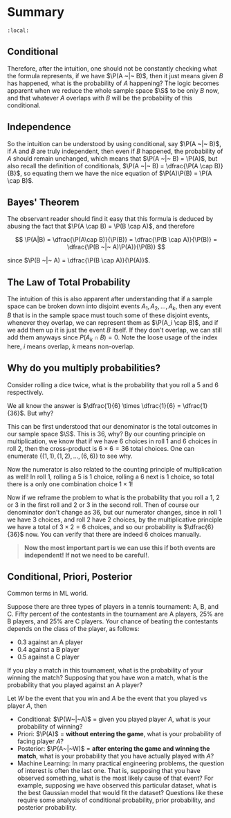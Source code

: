 # Summary

```{contents}
:local:
```

## Conditional

Therefore, after the intuition, one should not be constantly checking what the
formula represents, if we have $\P(A ~|~ B)$, then it just means given $B$ has
happened, what is the probability of $A$ happening? The logic becomes apparent
when we reduce the whole sample space $\S$ to be only $B$ now, and that whatever
$A$ overlaps with $B$ will be the probability of this conditional.

## Independence

So the intuition can be understood by using conditional, say $\P(A ~|~ B)$, if
$A$ and $B$ are truly independent, then even if $B$ happened, the probability of
$A$ should remain unchanged, which means that $\P(A ~|~ B) = \P(A)$, but also
recall the definition of conditionals, $\P(A ~|~ B) = \dfrac{\P(A \cap B)}{B}$,
so equating them we have the nice equation of $\P(A)\P(B) = \P(A \cap B)$.

## Bayes\' Theorem

The observant reader should find it easy that this formula is deduced by abusing
the fact that $\P(A \cap B) = \P(B \cap A)$, and therefore

$$
\P(A|B) = \dfrac{\P(A\cap B)}{\P(B)} = \dfrac{\P(B \cap A)}{\P(B)} = \dfrac{\P(B ~|~ A)\P(A)}{\P(B)}
$$

since $\P(B ~|~ A) = \dfrac{\P(B \cap A)}{\P(A)}$.

## The Law of Total Probability

The intuition of this is also apparent after understanding that if a sample
space can be broken down into disjoint events $A_1, A_2, \ldots, A_k$, then any
event $B$ that is in the sample space must touch some of these disjoint events,
whenever they overlap, we can represent them as $\P(A_i \cap B)$, and if we add
them up it is just the event $B$ itself. If they don\'t overlap, we can still
add them anyways since $P(A_k \cap B) = 0$. Note the loose usage of the index
here, $i$ means overlap, $k$ means non-overlap.

## Why do you multiply probabilities?

Consider rolling a dice twice, what is the probability that you roll a 5 and 6
respectively.

We all know the answer is $\dfrac{1}{6} \times \dfrac{1}{6} = \dfrac{1}{36}$.
But why?

This can be first understood that our denominator is the total outcomes in our
sample space $\S$. This is $36$, why? By our counting principle on
multiplication, we know that if we have $6$ choices in roll $1$ and $6$ choices
in roll 2, then the cross-product is $6 \times 6 = 36$ total choices. One can
enumerate $\{(1,1), (1,2), \ldots, (6,6)\}$ to see why.

Now the numerator is also related to the counting principle of multiplication as
well! In roll 1, rolling a 5 is 1 choice, rolling a 6 next is 1 choice, so total
there is a only one combination choice $1 \times 1$!

Now if we reframe the problem to what is the probability that you roll a 1, 2 or
3 in the first roll and 2 or 3 in the second roll. Then of course our
denominator don\'t change as $36$, but our numerator changes, since in roll 1 we
have 3 choices, and roll 2 have 2 choices, by the multiplicative principle we
have a total of $3 \times 2 = 6$ choices, and so our probability is
$\dfrac{6}{36}$ now. You can verify that there are indeed $6$ choices manually.

> **Now the most important part is we can use this if both events are
> independent! If not we need to be careful!**.

## Conditional, Priori, Posterior

Common terms in ML world.

Suppose there are three types of players in a tennis tournament: A, B, and C.
Fifty percent of the contestants in the tournament are A players, 25% are B
players, and 25% are C players. Your chance of beating the contestants depends
on the class of the player, as follows:

-   0.3 against an A player
-   0.4 against a B player
-   0.5 against a C player

If you play a match in this tournament, what is the probability of your winning
the match? Supposing that you have won a match, what is the probability that you
played against an A player?

Let $W$ be the event that you win and $A$ be the event that you played vs player
$A$, then

-   Conditional: $\P(W~|~A)$ = given you played player $A$, what is your
    probability of winning?
-   Priori: $\P(A)$ = **without entering the game**, what is your probability of
    facing player $A$?
-   Posterior: $\P(A~|~W)$ = **after entering the game and winning the match**,
    what is your probability that you have actually played with $A$?
-   Machine Learning: In many practical engineering problems, the question of
    interest is often the last one. That is, supposing that you have observed
    something, what is the most likely cause of that event? For example,
    supposing we have observed this particular dataset, what is the best
    Gaussian model that would fit the dataset? Questions like these require some
    analysis of conditional probability, prior probability, and posterior
    probability.
